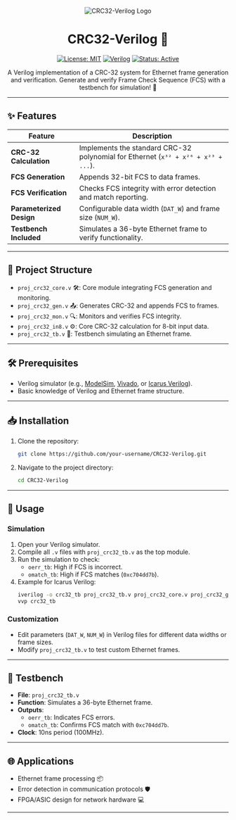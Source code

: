 <p align="center">
  <img src="https://via.placeholder.com/150?text=CRC32-Verilog" alt="CRC32-Verilog Logo" />
</p>

<h1 align="center">CRC32-Verilog 🚀</h1>

<p align="center">
  <a href="https://github.com/your-username/CRC32-Verilog"><img src="https://img.shields.io/github/license/your-username/CRC32-Verilog?color=blue" alt="License: MIT"></a>
  <a href="https://github.com/your-username/CRC32-Verilog"><img src="https://img.shields.io/badge/Verilog-HDL-orange" alt="Verilog"></a>
  <a href="https://github.com/your-username/CRC32-Verilog"><img src="https://img.shields.io/badge/Status-Active-green" alt="Status: Active"></a>
</p>

<p align="center">
  A Verilog implementation of a CRC-32 system for Ethernet frame generation and verification. Generate and verify Frame Check Sequence (FCS) with a testbench for simulation! 📡
</p>

---

## ✨ Features

| Feature | Description |
|---------|-------------|
| **CRC-32 Calculation** | Implements the standard CRC-32 polynomial for Ethernet (`x³² + x²⁶ + x²³ + ...`). |
| **FCS Generation** | Appends 32-bit FCS to data frames. |
| **FCS Verification** | Checks FCS integrity with error detection and match reporting. |
| **Parameterized Design** | Configurable data width (`DAT_W`) and frame size (`NUM_W`). |
| **Testbench Included** | Simulates a 36-byte Ethernet frame to verify functionality. |

---

## 📂 Project Structure

- `proj_crc32_core.v` 🛠️: Core module integrating FCS generation and monitoring.
- `proj_crc32_gen.v` 📤: Generates CRC-32 and appends FCS to frames.
- `proj_crc32_mon.v` 🔍: Monitors and verifies FCS integrity.
- `proj_crc32_in8.v` ⚙️: Core CRC-32 calculation for 8-bit input data.
- `proj_crc32_tb.v` 🧪: Testbench simulating an Ethernet frame.

---

## 🛠️ Prerequisites

- Verilog simulator (e.g., [ModelSim](https://www.mentor.com/products/fv/modelsim/), [Vivado](https://www.xilinx.com/products/design-tools/vivado.html), or [Icarus Verilog](http://iverilog.icarus.com/)).
- Basic knowledge of Verilog and Ethernet frame structure.

---

## 📥 Installation

1. Clone the repository:
   ```bash
   git clone https://github.com/your-username/CRC32-Verilog.git
   ```
2. Navigate to the project directory:
   ```bash
   cd CRC32-Verilog
   ```

---

## 🚀 Usage

### Simulation
1. Open your Verilog simulator.
2. Compile all `.v` files with `proj_crc32_tb.v` as the top module.
3. Run the simulation to check:
   - `oerr_tb`: High if FCS is incorrect.
   - `omatch_tb`: High if FCS matches (`0xc704dd7b`).
4. Example for Icarus Verilog:
   ```bash
   iverilog -o crc32_tb proj_crc32_tb.v proj_crc32_core.v proj_crc32_gen.v proj_crc32_mon.v proj_crc32_in8.v
   vvp crc32_tb
   ```

### Customization
- Edit parameters (`DAT_W`, `NUM_W`) in Verilog files for different data widths or frame sizes.
- Modify `proj_crc32_tb.v` to test custom Ethernet frames.

---

## 🧪 Testbench

- **File**: `proj_crc32_tb.v`
- **Function**: Simulates a 36-byte Ethernet frame.
- **Outputs**:
  - `oerr_tb`: Indicates FCS errors.
  - `omatch_tb`: Confirms FCS match with `0xc704dd7b`.
- **Clock**: 10ns period (100MHz).

---

## 🌐 Applications

- Ethernet frame processing 📦
- Error detection in communication protocols 🛡️
- FPGA/ASIC design for network hardware 💻

---
